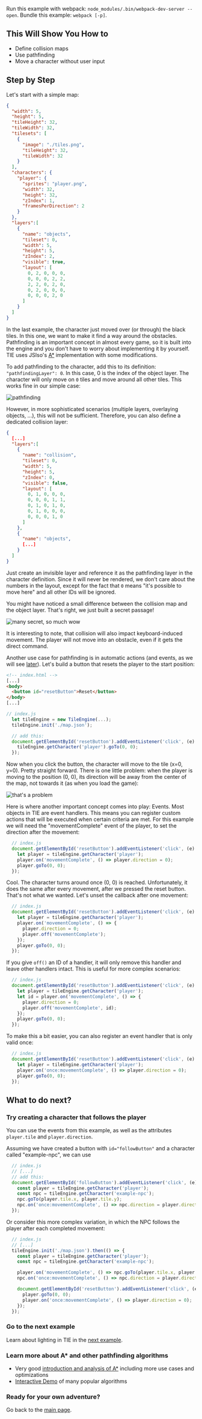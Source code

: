 Run this example with webpack: `node_modules/.bin/webpack-dev-server --open`. Bundle this example: `webpack [-p]`.

## This Will Show You How to

* Define collision maps
* Use pathfinding
* Move a character without user input

## Step by Step

Let's start with a simple map:

```json
{
  "width": 5,
  "height": 5,
  "tileHeight": 32,
  "tileWidth": 32,
  "tilesets": [
    {
      "image": "./tiles.png",
      "tileHeight": 32,
      "tileWidth": 32
    }
  ],
  "characters": {
    "player": {
      "sprites": "player.png",
      "width": 32,
      "height": 32,
      "zIndex": 1,
      "framesPerDirection": 2
    }
  },
  "layers":[
    {
      "name": "objects",
      "tileset": 0,
      "width": 5,
      "height": 5,
      "zIndex": 2,
      "visible": true,
      "layout": [
        0, 2, 0, 0, 0,
        0, 0, 0, 2, 2,
        2, 2, 0, 2, 0,
        0, 2, 0, 0, 0,
        0, 0, 0, 2, 0
      ]
    }
  ]
}
```

In the last example, the character just moved over (or through) the black tiles. In this one, we want to make it find a way around the obstacles. Pathfinding is an important concept in almost every game, so it is built into the engine and you don't have to worry about implementing it by yourself. TIE uses JSIso's [A*](https://en.wikipedia.org/wiki/A*_search_algorithm) implementation with some modifications.

To add pathfinding to the character, add this to its definition: `"pathfindingLayer": 0`. In this case, 0 is the index of the object layer. The character will only move on `0` tiles and move around all other tiles. This works fine in our simple case:

![pathfinding](animation1.gif)

However, in more sophisticated scenarios (multiple layers, overlaying objects, ...), this will not be sufficient. Therefore, you can also define a dedicated collision layer:

```json
{
  [...]
  "layers":[
    {
      "name": "collision",
      "tileset": 0,
      "width": 5,
      "height": 5,
      "zIndex": 0,
      "visible": false,
      "layout": [
        0, 1, 0, 0, 0,
        0, 0, 0, 1, 1,
        0, 1, 0, 1, 0,
        0, 1, 0, 0, 0,
        0, 0, 0, 1, 0
      ]
    },
    {
      "name": "objects",
      [...]
    }
  ]
}
```

Just create an invisible layer and reference it as the pathfinding layer in the character definition. Since it will never be rendered, we don't care about the numbers in the layout, except for the fact that `0` means "it's possible to move here" and all other IDs will be ignored.

You might have noticed a small difference between the collision map and the object layer. That's right, we just built a secret passage!

![many secret, so much wow](animation2.gif)

It is interesting to note, that collision will also impact keyboard-induced movement. The player will not move into an obstacle, even if it gets the direct command.

Another use case for pathfinding is in automatic actions (and events, as we will see [later](../06%20-%20Actions)). Let's build a button that resets the player to the start position:

```html
<!-- index.html -->
[...]
<body>
  <button id="resetButton">Reset</button>
</body>
[...]
```

```js
// index.js
  let tileEngine = new TileEngine(...);
  tileEngine.init('./map.json');

  // add this:
  document.getElementById('resetButton').addEventListener('click', (e) => {
    tileEngine.getCharacter('player').goTo(0, 0);
  });
```

Now when you click the button, the character will move to the tile (x=0, y=0). Pretty straight forward. There is one little problem: when the player is moving to the position (0, 0), its direction will be away from the center of the map, not towards it (as when you load the game):

![that's a problem](animation3.gif)

Here is where another important concept comes into play: Events. Most objects in TIE are event handlers. This means you can register custom actions that will be executed when certain criteria are met. For this example we will need the "movementComplete" event of the player, to set the direction after the movement:

```js
  // index.js
  document.getElementById('resetButton').addEventListener('click', (e) => {
    let player = tileEngine.getCharacter('player');
    player.on('movementComplete', () => player.direction = 0);
    player.goTo(0, 0);
  });
```

Cool. The character turns around once (0, 0) is reached. Unfortunately, it does the same after every movement, after we pressed the reset button. That's not what we wanted. Let's unset the callback after one movement:

```js
  // index.js
  document.getElementById('resetButton').addEventListener('click', (e) => {
    let player = tileEngine.getCharacter('player');
    player.on('movementComplete', () => {
      player.direction = 0;
      player.off('movementComplete');
    });
    player.goTo(0, 0);
  });
```

If you give `off()` an ID of a handler, it will only remove this handler and leave other handlers intact. This is useful for more complex scenarios:

```js
  // index.js
  document.getElementById('resetButton').addEventListener('click', (e) => {
    let player = tileEngine.getCharacter('player');
    let id = player.on('movementComplete', () => {
      player.direction = 0;
      player.off('movementComplete', id);
    });
    player.goTo(0, 0);
  });
```

To make this a bit easier, you can also register an event handler that is only valid once:

```js
  // index.js
  document.getElementById('resetButton').addEventListener('click', (e) => {
    let player = tileEngine.getCharacter('player');
    player.on('once:movementComplete', () => player.direction = 0);
    player.goTo(0, 0);
  });
```

## What to do next?

### Try creating a character that follows the player

You can use the events from this example, as well as the attributes `player.tile` and `player.direction`.

Assuming we have created a button with `id="followButton"` and a character called "example-npc", we can use

```js
  // index.js
  // [...]
  // add this:
  document.getElementById('followButton').addEventListener('click', (e) => {
    const player = tileEngine.getCharacter('player');
    const npc = tileEngine.getCharacter('example-npc');
    npc.goTo(player.tile.x, player.tile.y);
    npc.on('once:movementComplete', () => npc.direction = player.direction);
  });
```

Or consider this more complex variation, in which the NPC follows the player after each completed movement:

```js
  // index.js
  // [...]
  tileEngine.init('./map.json').then(() => {
    const player = tileEngine.getCharacter('player');
    const npc = tileEngine.getCharacter('example-npc');

    player.on('movementComplete', () => npc.goTo(player.tile.x, player.tile.y));
    npc.on('once:movementComplete', () => npc.direction = player.direction);

    document.getElementById('resetButton').addEventListener('click', (e) => {
      player.goTo(0, 0);
      player.on('once:movementComplete', () => player.direction = 0);
    });
  });
```

### Go to the next example

Learn about lighting in TIE in the [next example](../05%20-%20Lighting).

### Learn more about A* and other pathfinding algorithms

* Very good [introduction and analysis of A*](http://theory.stanford.edu/~amitp/GameProgramming/AStarComparison.html) including more use cases and optimizations
* [Interactive Demo](http://qiao.github.io/PathFinding.js/visual/) of many popular algorithms

### Ready for your own adventure?

Go back to the [main page](../../README.md).
